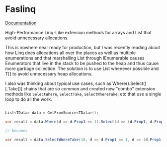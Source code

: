 # Faslinq

[Documentation](https://gatewayprogrammingschool.github.io/Faslinq/)

High-Performance Linq-Like extension methods for arrays and List<T> that avoid unnecessary allocations.

This is nowhere near ready for production, but I was recently reading about how Linq does allocations all over the places as well as multiple enumerations and that marshalling List<T> through IEnumerable<T> causes Enumerators that live in the stack to be pushed to the heap and thus cause more garbage collection.  The solution is to use List<T> whenever possible and T[] to avoid unnecessary heap allocations. 

I also was thinking about typical use cases, such as Where().Select()[.Take()] chains that are so common and created new "combo" extension methods like `SelectWhere`, `SelectTake`, `SelectWhereTake`, etc that use a single loop to do all the work.

```csharp

List<TData> data = GetFromSource<TData>();

var result = data.Where(d => d.Prop1 == 1).Select(d => (d.Prop1, d.Prop2)).Take(10).ToList();

// becomes

var result = data.SelectWhereTake(10, d => d.Prop1 == 1, d => (d.Prop1, d.Prop2));
```
